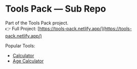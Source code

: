 # Tools Pack — Sub Repo

Part of the Tools Pack project.  
👉 Full Project: [https://tools-pack.netlify.app/](https://tools-pack.netlify.app/)

Popular Tools:
- [Calculator](https://tools-pack.netlify.app/calculator/)
- [Age Calculator](https://tools-pack.netlify.app/age-calculator/)
